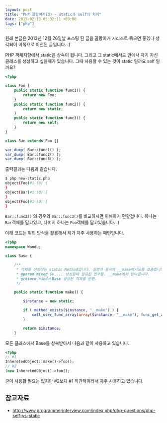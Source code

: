 ```yaml
---
layout: post
title: "PHP 꼴랑이거(3) - static과 self의 차이"
date: 2015-02-13 05:32:11 +09:00
tags: ["php"]
---
```


원래 본글은 2013년 12월 26일날 포스팅 된 글을 꼴랑이거 시리즈로 묶으면 좋겠다 생각되어 이쪽으로 이전된 글입니다. :)

PHP 객체지향에서 static은 상속이 됩니다. 그리고 그 static메서드 안에서 자기 자신 클래스를 생성하고 싶을때가 있습니다.
그때 사용할 수 있는 것이 static 일까요 self 일까요?

```php
<?php

class Foo {
	public static function func1() {
		return new Foo;
	}
	public static function func2() {
		return new static;
	}
	public static function func3() {
		return new self;
	}
}

class Bar extends Foo {}

var_dump( Bar::func1() );
var_dump( Bar::func2() );
var_dump( Bar::func3() );
```

출력결과는 다음과 같습니다.

```bash
$ php new-static.php 
object(Foo)#1 (0) {
}
object(Bar)#1 (0) {
}
object(Foo)#1 (0) {
}
```

`Bar::func2()` 의 경우와 `Bar::func3()`를 비교하시면 이해하기 편할겁니다. 하나는 `Bar`객체를 담고있고, 나머지 하나는 `Foo`객체를 담고있습니다. :)

아래 코드는 위의 방식을 활용해서 제가 자주 사용하는 패턴입니다.

```php
<?php
namespace Wandu;

class Base {

	/**
	 * 객체를 생성하는 static Method입니다. 실행과 동시에 __make메서드를 호출합니다.
	 * @param mixed $v,... 생성할때 필요한 변수들. __make에서 받아옵니다.
	 * @return Wandu\Base 생성된 객체를 반환.
	 */

	public static function make() {

		$instance = new static;

		if ( method_exists($instance, "__make") ) {
			call_user_func_array(array($instance, "__make"), func_get_args());
		}

		return $instance;
	}

```

모든 클래스에서 Base를 상속받아서 다음과 같이 사용하고 있습니다.

```php
<?php
// #1
InheretedObject::make()->foo();
// #2
(new InheretedObject)->foo();
```

굳이 사용할 필요는 없지만 #2보다 #1 직관적이라서 자주 사용하고 있습니다.

## 참고자료

- <http://www.programmerinterview.com/index.php/php-questions/php-self-vs-static>

